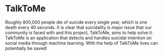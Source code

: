 # TalkToMe

Roughly 800,000 people die of suicide every single year, which is one death every 40 seconds. It is clear that suicidality is  major issue that our community is faced with and this project, TalkToMe, aims to help solve it.
TalkToMe is an application that detects and handles suicidal intention on social media through machine learning. With the help of TalkToMe lives can potentially be saved!
